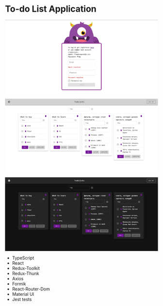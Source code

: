 # To-do List Application

<img align="center" src="tl_1.jpg"/>
<br><br/>
<img align="center" src="tl_2.jpg"/>
<br><br/>
<img align="center" src="tl_3.jpg"/>

* TypeScript
* React
* Redux-Toolkit
* Redux-Thunk
* Axios
* Formik
* React-Router-Dom
* Material UI
* Jest tests
